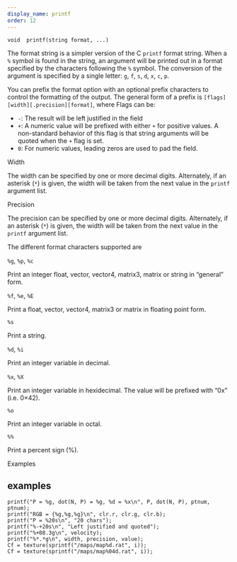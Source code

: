 ```yaml
---
display_name: printf
order: 12
---
```

`void  printf(string format, ...)`

The format string is a simpler version of the C `printf` format string.
When a `%` symbol is found in the string, an argument will be printed
out in a format specified by the characters following the `%` symbol.
The conversion of the argument is specified by a single letter: `g`, `f`,
`s`, `d`, `x`, `c`, `p`.

You can prefix the format option with an optional prefix characters to control
the formatting of the output. The general form of a prefix is
`[flags][width][.precision][format]`, where Flags can be:

- `-`: The result will be left justified in the field
- `+`: A numeric value will be prefixed with either `+` for positive
  values. A non-standard behavior of this flag is that string
  arguments will be quoted when the `+` flag is set.
- `0`: For numeric values, leading zeros are used to pad the field.

Width

The width can be specified by one or more decimal digits. Alternately, if
an asterisk (`*`) is given, the width will be taken from the next value
in the `printf` argument list.

Precision

The precision can be specified by one or more decimal digits. Alternately,
if an asterisk (`*`) is given, the width will be taken from the next value
in the `printf` argument list.

The different format characters supported are

`%g`, `%p`, `%c`

Print an integer float, vector, vector4, matrix3, matrix or string
in “general” form.

`%f`, `%e`, `%E`

Print a float, vector, vector4, matrix3 or matrix in floating point
form.

`%s`

Print a string.

`%d`, `%i`

Print an integer variable in decimal.

`%x`, `%X`

Print an integer variable in hexidecimal. The value will be prefixed with
“0x” (i.e. 0×42).

`%o`

Print an integer variable in octal.

`%%`

Print a percent sign (%).

Examples

## examples

```vex
printf("P = %g, dot(N, P) = %g, %d = %x\n", P, dot(N, P), ptnum, ptnum);
printf("RGB = {%g,%g,%g}\n", clr.r, clr.g, clr.b);
printf("P = %20s\n", "20 chars");
printf("%-+20s\n", "Left justified and quoted");
printf("%+08.3g\n", velocity);
printf("%*.*g\n", width, precision, value);
Cf = texture(sprintf("/maps/map%d.rat", i));
Cf = texture(sprintf("/maps/map%04d.rat", i));

```
